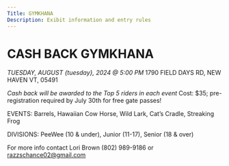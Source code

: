```yaml
---
Title: GYMKHANA
Description: Exibit information and entry rules
---
```

# CASH BACK GYMKHANA

*TUESDAY, AUGUST {tuesday}, 2024 @ 5:00 PM* 1790 FIELD DAYS RD, NEW HAVEN VT, 05491

*Cash back will be awarded to the Top 5 riders in each event* Cost: $35; pre-registration required by July 30th for free gate passes!

EVENTS: Barrels, Hawaiian Cow Horse, Wild Lark, Cat’s Cradle, Streaking Frog 

DIVISIONS:
PeeWee (10 & under), Junior (11-17), Senior (18 & over)

For more info contact Lori Brown (802) 989-9186 or razzschance02@gmail.com
